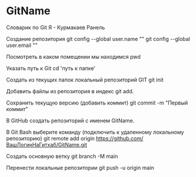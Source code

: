 # GitName
Словарик по Git
Я - Курмакаев Ранель

Создание репозитория
git config --global user.name ""
git config --global user.email ""

Посмотреть в каком помещении мы находимся
pwd

Указать путь к Git
cd 'путь к папке'

Создать из текущих папок локальный репозиторий GIT
git init

Добавить файлы из репозитория в индекс
git add.

Сохранить текущую версию (добавить коммит)
git commit -m "Первый коммит"

В GitHub создать репозиторий с именем GitName.

В Git Bash выберите команду (подключить к удаленному локальному репозиторию)
git remote add origin https://github.com/ВашЛогинНаГитхаб/GitName.git

Создать основную ветку
git branch -M main

Перенести локальные репозитории
git push -u origin main
